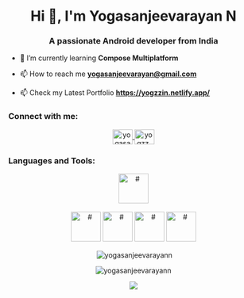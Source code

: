 <h1 align="center">Hi 👋, I'm Yogasanjeevarayan    N  </h1>
<h3 align="center">A passionate Android developer from India</h3>
<!--<p align="center"> <img src="https://stringfixer.com/files/197806252.jpg" width="600" height="600" /> </p>-->


- 🌱 I’m currently learning **Compose Multiplatform**

- 📫 How to reach me **yogasanjeevarayan@gmail.com**

- 📫 Check my Latest Portfolio **https://yogzzin.netlify.app/**

<h3 align="left">Connect with me:</h3>

<p align="center">
<a href="https://www.linkedin.com/in/yogasanjeevarayan-n-a1091123b" target="blank">
<img align="center" src="https://raw.githubusercontent.com/rahuldkjain/github-profile-readme-generator/master/src/images/icons/Social/linked-in-alt.svg" alt="yogasanjeevarayan" height="30" width="40" />
</a>
<a href="https://www.instagram.com/yogzz_here/" target="blank">
<img align="center" src="https://raw.githubusercontent.com/rahuldkjain/github-profile-readme-generator/master/src/images/icons/Social/instagram.svg" alt="yogzz_here" height="30" width="40" />
</a>
</p>

<h3 align="left">Languages and Tools:</h3>
  <p align="center">
  <img src="https://cdn-icons-png.flaticon.com/512/2504/2504881.png" alt="#" width="60" height="60"/>
  </br>
  </br>
  <img src="https://img.icons8.com/color/256/adobe-photoshop--v2.png" alt="#" width="60" height="60"/>
  <img src="https://img.icons8.com/color/256/adobe-illustrator.png" alt="#" width="60" height="60"/>
  <img src="https://seeklogo.com/images/S/svg-logo-A7D0801A11-seeklogo.com.png" alt="#" width="60" height="60"/>
  <img src="https://img.icons8.com/color/256/figma.png" alt="#" width="60" height="60"/>
  
</a></p>

<p align="center">&nbsp;<img align="center" src="https://github-readme-stats.vercel.app/api?username=yogasanjeevarayann&show_icons=true&locale=en" alt="yogasanjeevarayann" />
</p>
<p align="center"><img align="center" src="https://github-readme-streak-stats.herokuapp.com/?user=yogasanjeevarayann&" alt="yogasanjeevarayann" />
</p>
<p align="center"><img align="center" src="https://github-readme-stats.vercel.app/api/top-langs/?username=yogasanjeevarayann&layout=compact&hide_border=true&bg_color=1b2731&text_color=ebdfe2&title_color=eb1622&langs_count=10&hide=procfile&exclude_repo=dice,blog" />
</p>


